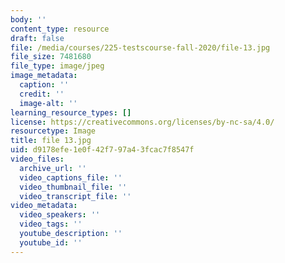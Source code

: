 ```yaml
---
body: ''
content_type: resource
draft: false
file: /media/courses/225-testscourse-fall-2020/file-13.jpg
file_size: 7481680
file_type: image/jpeg
image_metadata:
  caption: ''
  credit: ''
  image-alt: ''
learning_resource_types: []
license: https://creativecommons.org/licenses/by-nc-sa/4.0/
resourcetype: Image
title: file 13.jpg
uid: d9178efe-1e0f-42f7-97a4-3fcac7f8547f
video_files:
  archive_url: ''
  video_captions_file: ''
  video_thumbnail_file: ''
  video_transcript_file: ''
video_metadata:
  video_speakers: ''
  video_tags: ''
  youtube_description: ''
  youtube_id: ''
---
```

